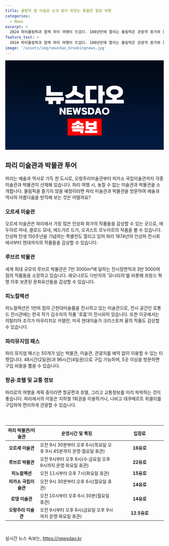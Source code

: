 ```yaml
---
title: 올림픽 옆 미술관 눈과 발이 맞닿는 황홀한 힐링 여행
categories:
  - News
excerpt: >
  2024 파리올림픽과 함께 파리 여행이 뜨겁다. 100년만에 열리는 올림픽은 관광객 증가와 물가 상승을 가져올 것으로 예상됩니다. 그러나, 150주년을 맞이한 인상파 미술관도 매력적이며, 오르세미술관, 루브르박물관, 피노컬렉션, 퐁피두센터 등이 인상파 화가의 작품을 전시하고 있습니다. 파리 뮤지엄 패스를 이용하면 다수의 박물관을 방문할 수 있으며, 교통은 지하철을 이용하는 것이 편리합니다(150자).
feature_text: >
  2024 파리올림픽과 함께 파리 여행이 뜨겁다. 100년만에 열리는 올림픽은 관광객 증가와 물가 상승을 가져올 것으로 예상됩니다. 그러나, 150주년을 맞이한 인상파 미술관도 매력적이며, 오르세미술관, 루브르박물관, 피노컬렉션, 퐁피두센터 등이 인상파 화가의 작품을 전시하고 있습니다. 파리 뮤지엄 패스를 이용하면 다수의 박물관을 방문할 수 있으며, 교통은 지하철을 이용하는 것이 편리합니다(150자).
image: '/assets/img/newsdao_breakingnews.jpg'
---
```


<p><img src="/assets/img/newsdao_breakingnews.jpg" alt="flaretime 속보" /></p>

<h2 data-ke-size="size26">파리 미술관과 박물관 투어</h2>

<p data-ke-size="size16">파리는 예술과 역사로 가득 찬 도시로, 오랑주리미술관부터 피카소 국립미술관까지 각종 미술관과 박물관이 산재해 있습니다. 파리 여행 시, 놓칠 수 없는 미술관과 박물관을 소개합니다. 올림픽을 즐기지 않을 예정이라면 파리 미술관과 박물관을 방문하여 예술과 역사의 아름다움을 만끽해 보는 것은 어떨까요?</p>

<h3 data-ke-size="size24">오르세 미술관</h3>

<p data-ke-size="size16">오르세 미술관은 파리에서 가장 많은 인상파 화가의 작품들을 감상할 수 있는 곳으로, 에두아르 마네, 클로드 모네, 에드가르 드가, 오귀스트 르누아르의 작품을 볼 수 있습니다. 인상파 탄생 150주년을 기념하는 특별전도 열리고 있어 파리 1874년의 인상파 전시회에서부터 현대까지의 작품들을 감상할 수 있습니다.</p>

<h3 data-ke-size="size24">루브르 박물관</h3>

<p data-ke-size="size16">세계 최대 규모의 루브르 박물관은 7만 3000m²에 달하는 전시장면적과 3만 5000여점의 작품들을 소장하고 있습니다. 레오나르도 다빈치의 '모나리자'를 비롯해 프랑스 혁명 이후 보존된 문화유산들을 감상할 수 있습니다.</p>

<h3 data-ke-size="size24">피노컬렉션</h3>

<p data-ke-size="size16">피노컬렉션은 1만여 점의 근현대미술품을 전시하고 있는 미술관으로, 전시 공간인 로통드 전시관에는 한국 작가 김수자의 작품 '호흡'이 전시되어 있습니다. 또한 이곳에서는 이탈리아 조각가 마우리치오 카텔란, 미국 현대미술가 크리스토퍼 울의 작품도 감상할 수 있습니다.</p>

<h3 data-ke-size="size24">파리뮤지엄 패스</h3>

<p data-ke-size="size16">파리 뮤지엄 패스는 50개가 넘는 박물관, 미술관, 관광지를 예약 없이 이용할 수 있는 티켓입니다. 48시간(2일권)과 96시간(4일권)으로 구입 가능하며, 5곳 이상을 방문하면 구입 비용을 뽑을 수 있습니다.</p>

<h3 data-ke-size="size24">항공·호텔 및 교통 정보</h3>

<p data-ke-size="size16">파리로의 여행을 계획 중이라면 항공편과 호텔, 그리고 교통정보를 미리 파악하는 것이 좋습니다. 파리에서의 이동은 지하철 1회권을 이용하거나, 나비고 데쿠베르트 위클리를 구입하여 편리하게 관광할 수 있습니다.</p>

<p data-ke-size="size16">&nbsp;</p>

<table>
    <caption></caption>
    <colgroup>
    <col style="width: 227px;">
    <col style="width: 620px;">
    <col style="width: 341px;">
    </colgroup>
    <thead>
        <tr>
            <th scope="col">파리 박물관/미술관</th>
            <th scope="col">운영시간 및 특징</th>
            <th scope="col">입장료</th>
        </tr>
    </thead>
    <tbody>
        <tr>
            <td style="text-align: center; height: 17px;"><b>오르세 미술관</b></td>
            <td>오전 9시 30분부터 오후 6시(목요일 오후 9시 45분까지 운영·월요일 휴관)</td>
            <td style="text-align: center; height: 17px;"><b>16유로</b></td>
        </tr>
        <tr>
            <td style="text-align: center; height: 17px;"><b>루브르 박물관</b></td>
            <td>오전 9시부터 오후 6시(수·금요일 오후 9시까지 운영·화요일 휴관)</td>
            <td style="text-align: center; height: 17px;"><b>22유로</b></td>
        </tr>
        <tr>
            <td style="text-align: center; height: 17px;"><b>피노컬렉션</b></td>
            <td>오전 11시부터 오후 7시(화요일 휴관)</td>
            <td style="text-align: center; height: 17px;"><b>15유로</b></td>
        </tr>
        <tr>
            <td style="text-align: center; height: 17px;"><b>피카소 국립미술관</b></td>
            <td>오전 9시 30분부터 오후 6시(월요일 휴관)</td>
            <td style="text-align: center; height: 17px;"><b>14유로</b></td>
        </tr>
        <tr>
            <td style="text-align: center; height: 17px;"><b>로댕 미술관</b></td>
            <td>오전 10시부터 오후 6시 30분(월요일 휴관)</td>
            <td style="text-align: center; height: 17px;"><b>14유로</b></td>
        </tr>
        <tr>
            <td style="text-align: center; height: 17px;"><b>오랑주리 미술관</b></td>
            <td>오전 9시부터 오후 6시(금요일 오후 9시까지 운영·화요일 휴관)</td>
            <td style="text-align: center; height: 17px;"><b>12.5유로</b></td>
        </tr>
    </tbody>
</table>

<p data-ke-size="size16">&nbsp;</p>
실시간 뉴스 속보는, <a href="https://newsdao.kr" rel="dofollow">https://newsdao.kr</a>



